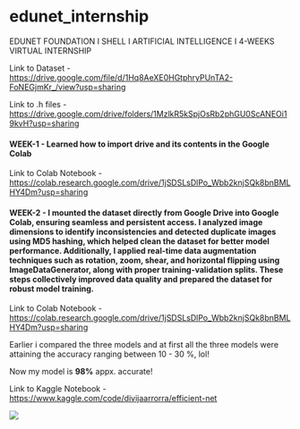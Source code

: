 # edunet_internship
EDUNET FOUNDATION I SHELL I ARTIFICIAL INTELLIGENCE I 4-WEEKS VIRTUAL INTERNSHIP

Link to Dataset - https://drive.google.com/file/d/1Hq8AeXE0HGtphryPUnTA2-FoNEGjmKr_/view?usp=sharing

Link to .h files - https://drive.google.com/drive/folders/1MzlkR5kSpjOsRb2phGU0ScANEOi19kvH?usp=sharing

#### WEEK-1 - Learned how to import drive and its contents in the Google Colab

Link to Colab Notebook - https://colab.research.google.com/drive/1jSDSLsDlPo_Wbb2knjSQk8bnBMLHY4Dm?usp=sharing

#### WEEK-2 - I mounted the dataset directly from Google Drive into Google Colab, ensuring seamless and persistent access. I analyzed image dimensions to identify inconsistencies and detected duplicate images using MD5 hashing, which helped clean the dataset for better model performance. Additionally, I applied real-time data augmentation techniques such as rotation, zoom, shear, and horizontal flipping using ImageDataGenerator, along with proper training-validation splits. These steps collectively improved data quality and prepared the dataset for robust model training.

Link to Colab Notebook - https://colab.research.google.com/drive/1jSDSLsDlPo_Wbb2knjSQk8bnBMLHY4Dm?usp=sharing


Earlier i compared the three models and at first all the three models were attaining the accuracy ranging between 10 - 30 %, lol!

Now my model is **98%** appx. accurate!

Link to Kaggle Notebook - https://www.kaggle.com/code/divijaarrorra/efficient-net


[![](https://github.com/user-attachments/assets/efd9198d-4842-4397-a936-4d7c1310fc59)](https://docs.google.com/presentation/d/18K0dMjHV4FF5wPc_iFcHYUzkRB7S0LQJ/edit?usp=sharing&ouid=110313917274478126101&rtpof=true&sd=true)


